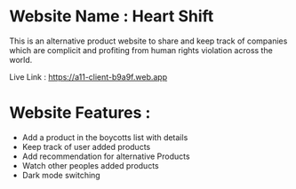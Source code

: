# Website Name : Heart Shift

This is an alternative product website to share and keep track of companies which are complicit and profiting from human rights violation across the world.

Live Link : https://a11-client-b9a9f.web.app

# Website Features : 

- Add a product in the boycotts list with details
- Keep track of user added products
- Add recommendation for alternative Products
- Watch other peoples added products
- Dark mode switching
